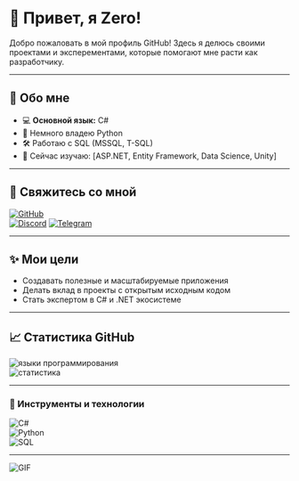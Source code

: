 # 👋 Привет, я Zero!  
Добро пожаловать в мой профиль GitHub! Здесь я делюсь своими проектами и эксперементами, которые помогают мне расти как разработчику.

---

## 🌟 Обо мне
- 💻 **Основной язык:** C#
- 🐍 Немного владею Python
- 🛠️ Работаю с SQL (MSSQL, T-SQL)
- 🌱 Сейчас изучаю: [ASP.NET, Entity Framework, Data Science, Unity]

---

## 🚀 Свяжитесь со мной
[![GitHub](https://img.shields.io/badge/GitHub-%2312100E.svg?style=for-the-badge&logo=github&logoColor=white)](https://github.com/ZeroStalker3)  
[![Discord](https://img.shields.io/badge/Discord-%237289DA.svg?style=for-the-badge&logo=discord&logoColor=white)](https://discord.com/users/373804077932609536)
[![Telegram](https://img.shields.io/badge/Telegram-%232CA5E0.svg?style=for-the-badge&logo=telegram&logoColor=white)](https://t.me/zeroyzz)

---

## ✨ Мои цели
- Создавать полезные и масштабируемые приложения
- Делать вклад в проекты с открытым исходным кодом
- Стать экспертом в C# и .NET экосистеме

---

## 📈 Статистика GitHub
![языки программирования](https://github-readme-stats.vercel.app/api/top-langs/?username=yourusername&layout=compact&theme=radical)  
![статистика](https://github-readme-stats.vercel.app/api?username=ZeroStalker3&show_icons=true&theme=radical)

---

### 🔧 Инструменты и технологии
![C#](https://img.shields.io/badge/C%23-%23239120.svg?style=for-the-badge&logo=c-sharp&logoColor=white)  
![Python](https://img.shields.io/badge/Python-%2314354C.svg?style=for-the-badge&logo=python&logoColor=white)  
![SQL](https://img.shields.io/badge/SQL-%2300f.svg?style=for-the-badge&logo=microsoft-sql-server&logoColor=white)

---

![GIF](https://github.com/ZeroStalker3/repo/raw/main/the-eminence-in-shadow-the-eminence-of-shadow.gif)
